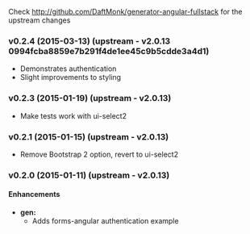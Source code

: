 Check http://github.com/DaftMonk/generator-angular-fullstack for the upstream changes

<a name="v0.2.4"></a>
### v0.2.4 (2015-03-13)   (upstream - v2.0.13 0994fcba8859e7b291f4de1ee45c9b5cdde3a4d1)

* Demonstrates authentication
* Slight improvements to styling

<a name="v0.2.3"></a>
### v0.2.3 (2015-01-19)   (upstream - v2.0.13)

* Make tests work with ui-select2

<a name="v0.2.1"></a>
### v0.2.1 (2015-01-15)   (upstream - v2.0.13)

* Remove Bootstrap 2 option, revert to ui-select2

<a name="v0.2.0"></a>
### v0.2.0 (2015-01-11)   (upstream - v2.0.13)

#### Enhancements

* **gen:**
  * Adds forms-angular authentication example
